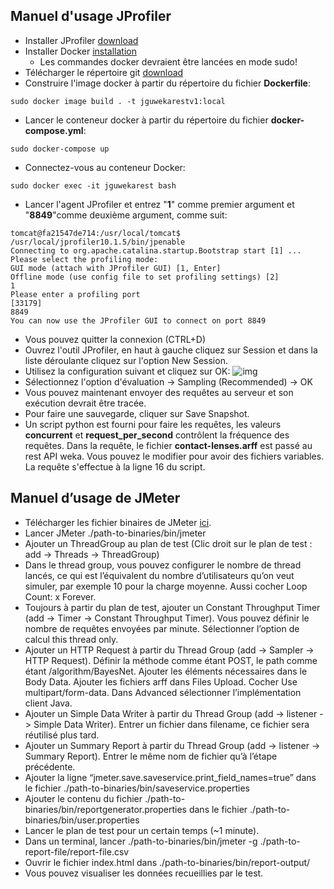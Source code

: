 ## Manuel d'usage JProfiler

- Installer JProfiler [download](https://www.ej-technologies.com/download/jprofiler/files)
- Installer Docker [installation](https://www.digitalocean.com/community/tutorials/how-to-install-and-use-docker-on-ubuntu-16-04)
  - Les commandes docker devraient être lancées en mode sudo!
- Télécharger le répertoire git [download](https://github.com/Gabrielbdry/weka-3.8)
- Construire l'image docker à partir du répertoire du fichier **Dockerfile**:
```
sudo docker image build . -t jguwekarestv1:local
```
- Lancer le conteneur docker à partir du répertoire du fichier **docker-compose.yml**:
```
sudo docker-compose up
```
- Connectez-vous au conteneur Docker:
```
sudo docker exec -it jguwekarest bash
```
- Lancer l'agent JProfiler et entrez "**1**" comme premier argument et "**8849**"comme deuxième argument, comme suit:
```
tomcat@fa21547de714:/usr/local/tomcat$ /usr/local/jprofiler10.1.5/bin/jpenable
Connecting to org.apache.catalina.startup.Bootstrap start [1] ...
Please select the profiling mode:
GUI mode (attach with JProfiler GUI) [1, Enter]
Offline mode (use config file to set profiling settings) [2]
1
Please enter a profiling port
[33179]
8849
You can now use the JProfiler GUI to connect on port 8849
```
- Vous pouvez quitter la connexion (CTRL+D)
- Ouvrez l'outil JProfiler, en haut à gauche cliquez sur Session et dans la liste déroulante cliquez sur l'option New Session.
- Utilisez la configuration suivant et cliquez sur OK:
![img](https://i.imgur.com/QO7SfU0.png "Image")
- Sélectionnez l'option d'évaluation -> Sampling (Recommended) -> OK
- Vous pouvez maintenant envoyer des requêtes au serveur et son exécution devrait être tracée.
- Pour faire une sauvegarde, cliquer sur Save Snapshot.
- Un script python est fourni pour faire les requêtes, les valeurs **concurrent** et **request_per_second** contrôlent la fréquence des requêtes. Dans la requête, le fichier **contact-lenses.arff** est passé au rest API weka. Vous pouvez le modifier pour avoir des fichiers variables. La requête s'effectue à la ligne 16 du script.

## Manuel d’usage de JMeter

- Télécharger les fichier binaires de JMeter [ici](http://apache.forsale.plus//jmeter/binaries/apache-jmeter-5.1.1.tgz).
- Lancer JMeter ./path-to-binaries/bin/jmeter
- Ajouter un ThreadGroup au plan de test (Clic droit sur le plan de test : add -> Threads -> ThreadGroup)
- Dans le thread group, vous pouvez configurer le nombre de thread lancés, ce qui est l’équivalent du nombre d’utilisateurs qu’on veut simuler, par exemple 10 pour la charge moyenne. Aussi cocher Loop Count: x Forever.
- Toujours à partir du plan de test, ajouter un Constant Throughput Timer (add -> Timer -> Constant Throughput Timer). Vous pouvez définir le nombre de requêtes envoyées par minute. Sélectionner l’option de calcul this thread only.
- Ajouter un HTTP Request à partir du Thread Group (add -> Sampler -> HTTP Request). Définir la méthode comme étant POST, le path comme étant /algorithm/BayesNet. Ajouter les éléments nécessaires dans le Body Data. Ajouter les fichiers arff dans Files Upload. Cocher Use multipart/form-data. Dans Advanced sélectionner l’implémentation client Java.
- Ajouter un Simple Data Writer à partir du Thread Group (add -> listener -> Simple Data Writer). Entrer un fichier dans filename, ce fichier sera réutilisé plus tard.
- Ajouter un Summary Report à partir du Thread Group (add -> listener -> Summary Report). Entrer le même nom de fichier qu’à l’étape précédente.
- Ajouter la ligne “jmeter.save.saveservice.print_field_names=true” dans le fichier ./path-to-binaries/bin/saveservice.properties
- Ajouter le contenu du fichier ./path-to-binaries/bin/reportgenerator.properties dans le fichier ./path-to-binaries/bin/user.properties
- Lancer le plan de test pour un certain temps (~1 minute).
- Dans un terminal, lancer ./path-to-binaries/bin/jmeter  -g ./path-to-report-file/report-file.csv
- Ouvrir le fichier index.html dans ./path-to-binaries/bin/report-output/
- Vous pouvez visualiser les données recueillies par le test.
